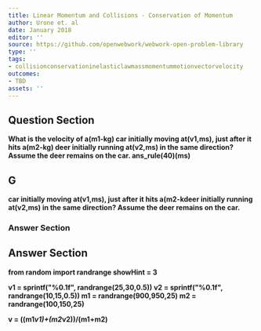 ```yaml
---
title: Linear Momentum and Collisions - Conservation of Momentum
author: Urone et. al
date: January 2018
editor: ''
source: https://github.com/openwebwork/webwork-open-problem-library
type: ''
tags:
- collisionconservationinelasticlawmassmomentummotionvectorvelocity
outcomes:
- TBD
assets: ''
---
```


## Question Section 

<b>
What is the velocity of a(m1-kg) car initially moving at(v1,ms), just after it hits a(m2-kg) deer initially running at(v2,ms) in the same direction? Assume the deer remains on the car.
ans_rule(40)(ms)

## G
car initially moving at(v1,ms), just after it hits a(m2-kdeer initially running at(v2,ms) in the same direction? Assume the deer remains on the car.
### Answer Section


## Answer Section

from random import randrange
showHint = 3

v1 = sprintf("%0.1f", randrange(25,30,0.5))
v2 = sprintf("%0.1f", randrange(10,15,0.5))
m1 = randrange(900,950,25)
m2 = randrange(100,150,25)

v = ((m1*v1)+(m2*v2))/(m1+m2)